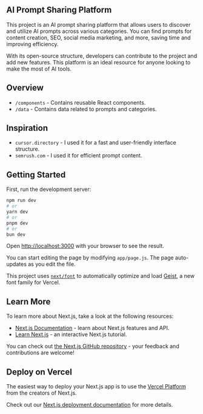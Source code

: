 ## AI Prompt Sharing Platform

This project is an AI prompt sharing platform that allows users to discover and utilize AI prompts across various categories. You can find prompts for content creation, SEO, social media marketing, and more, saving time and improving efficiency. 

With its open-source structure, developers can contribute to the project and add new features. This platform is an ideal resource for anyone looking to make the most of AI tools.

## Overview
- `/components` - Contains reusable React components.
- `/data` - Contains data related to prompts and categories.

## Inspiration
- `cursor.directory` - I used it for a fast and user-friendly interface structure.
- `semrush.com` - I used it for efficient prompt content.


## Getting Started

First, run the development server:

```bash
npm run dev
# or
yarn dev
# or
pnpm dev
# or
bun dev
```

Open [http://localhost:3000](http://localhost:3000) with your browser to see the result.

You can start editing the page by modifying `app/page.js`. The page auto-updates as you edit the file.

This project uses [`next/font`](https://nextjs.org/docs/app/building-your-application/optimizing/fonts) to automatically optimize and load [Geist](https://vercel.com/font), a new font family for Vercel.

## Learn More

To learn more about Next.js, take a look at the following resources:

- [Next.js Documentation](https://nextjs.org/docs) - learn about Next.js features and API.
- [Learn Next.js](https://nextjs.org/learn) - an interactive Next.js tutorial.

You can check out [the Next.js GitHub repository](https://github.com/vercel/next.js) - your feedback and contributions are welcome!

## Deploy on Vercel

The easiest way to deploy your Next.js app is to use the [Vercel Platform](https://vercel.com/new?utm_medium=default-template&filter=next.js&utm_source=create-next-app&utm_campaign=create-next-app-readme) from the creators of Next.js.

Check out our [Next.js deployment documentation](https://nextjs.org/docs/app/building-your-application/deploying) for more details.
